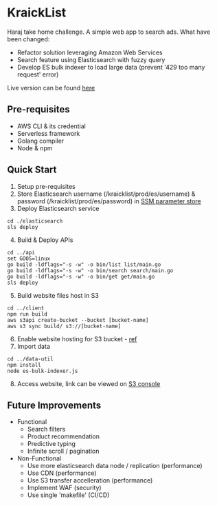 # KraickList

Haraj take home challenge. A simple web app to search ads.
What have been changed:
- Refactor solution leveraging Amazon Web Services
- Search feature using Elasticsearch with fuzzy query
- Develop ES bulk indexer to load large data (prevent '429 too many request' error)

Live version can be found [here](http://heroj.com.s3-website.me-south-1.amazonaws.com/)

## Pre-requisites
- AWS CLI & its credential
- Serverless framework
- Golang compiler
- Node & npm

## Quick Start
1. Setup pre-requisites
2. Store Elasticsearch username (/kraicklist/prod/es/username) & password (/kraicklist/prod/es/password) in [SSM parameter store](https://docs.aws.amazon.com/systems-manager/latest/userguide/systems-manager-parameter-store.html)
3. Deploy Elasticsearch service
```
cd ./elasticsearch
sls deploy
```
4. Build & Deploy APIs
```
cd ../api
set GOOS=linux
go build -ldflags="-s -w" -o bin/list list/main.go
go build -ldflags="-s -w" -o bin/search search/main.go
go build -ldflags="-s -w" -o bin/get get/main.go
sls deploy
```
5. Build website files host in S3
```
cd ../client
npm run build
aws s3api create-bucket --bucket [bucket-name]
aws s3 sync build/ s3://[bucket-name]
```
6. Enable website hosting for S3 bucket - [ref](https://docs.aws.amazon.com/AmazonS3/latest/userguide/EnableWebsiteHosting.html/)
7. Import data
```
cd ../data-util
npm install
node es-bulk-indexer.js
```
8. Access website, link can be viewed on [S3 console](https://s3.console.aws.amazon.com/s3/home)

## Future Improvements
- Functional
    - Search filters
    - Product recommendation
    - Predictive typing
    - Infinite scroll / pagination
- Non-Functional
    - Use more elasticsearch data node / replication (performance)
    - Use CDN (performance)
    - Use S3 transfer accelleration (performance)
    - Implement WAF (security)
    - Use single 'makefile' (CI/CD)
